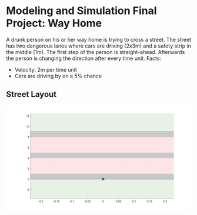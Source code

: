 # Modeling and Simulation Final Project: Way Home
A drunk person on his or her way home is trying to cross a street. The street has two dangerous lanes where cars are driving (2x3m) and a safety strip in the middle (1m). The first step of the person is straight-ahead. Afterwards the person is changing the direction after every time unit.
Facts:
- Velocity: 2m per time unit
- Cars are driving by on a 5% chance

## Street Layout
![Street Layout](street_layout.jpg)
